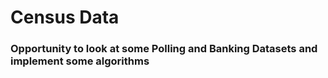 # Census Data

### Opportunity to look at some Polling and Banking Datasets and implement some algorithms
